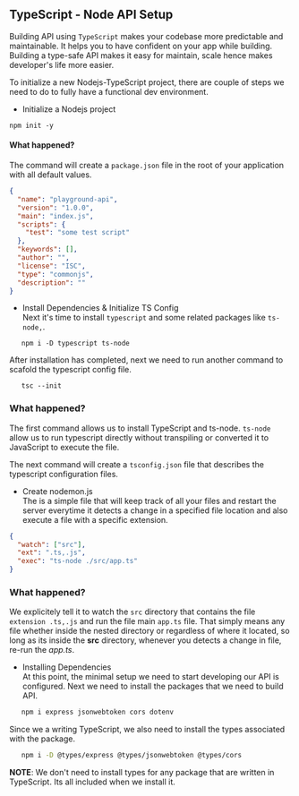 ## TypeScript - Node API Setup

Building API using `TypeScript` makes your codebase more predictable and maintainable. It helps you to have confident on your app while building. Building a type-safe API makes it easy for maintain, scale hence makes developer's life more easier.

To initialize a new Nodejs-TypeScript project, there are couple of steps we need to do to fully have a functional dev environment.

- Initialize a Nodejs project

```shell
npm init -y
```

#### What happened?

The command will create a `package.json` file in the root of your application with all default values.

```json
{
  "name": "playground-api",
  "version": "1.0.0",
  "main": "index.js",
  "scripts": {
    "test": "some test script"
  },
  "keywords": [],
  "author": "",
  "license": "ISC",
  "type": "commonjs",
  "description": ""
}
```

- Install Dependencies & Initialize TS Config  
  Next it's time to install `typescript` and some related packages like `ts-node,`.

```shell
   npm i -D typescript ts-node
```

After installation has completed, next we need to run another command to scafold the typescript config file.

```shell
   tsc --init
```

### What happened?

The first command allows us to install TypeScript and ts-node. `ts-node` allow us to run typescript directly without transpiling or converted it to JavaScript to execute the file.

The next command will create a `tsconfig.json` file that describes the typescript configuration files.

- Create nodemon.js  
  The is a simple file that will keep track of all your files and restart the server everytime it detects a change in a specified file location and also execute a file with a specific extension.

```json
{
  "watch": ["src"],
  "ext": ".ts,.js",
  "exec": "ts-node ./src/app.ts"
}
```

### What happened?

We explicitely tell it to watch the `src` directory that contains the file `extension .ts,.js` and run the file main `app.ts` file. That simply means any file whether inside the nested directory or regardless of where it located, so long as its inside the **src** directory, whenever you detects a change in file, re-run the _app.ts_.

- Installing Dependencies  
  At this point, the minimal setup we need to start developing our API is configured. Next we need to install the packages that we need to build API.

```bash
   npm i express jsonwebtoken cors dotenv
```

Since we a writing TypeScript, we also need to install the types associated with the package.

```bash
   npm i -D @types/express @types/jsonwebtoken @types/cors
```

**NOTE**: We don't need to install types for any package that are written in TypeScript. Its all included when we install it.
